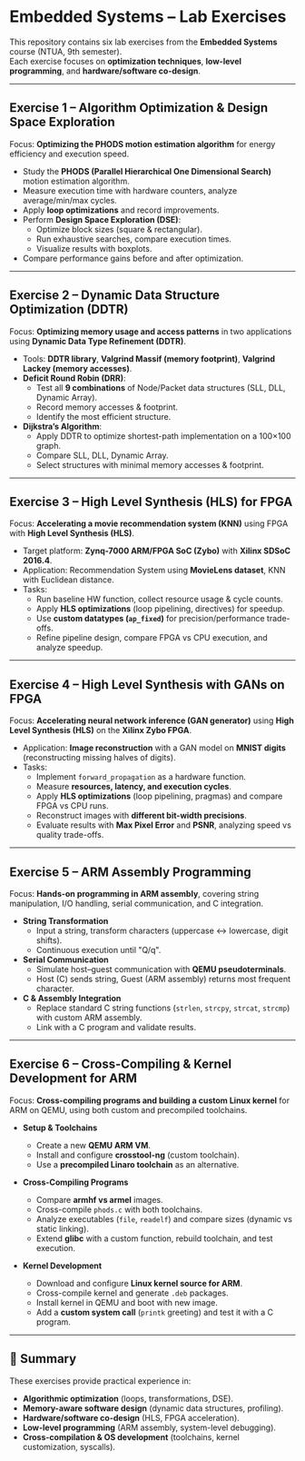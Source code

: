 # Embedded Systems – Lab Exercises  

This repository contains six lab exercises from the **Embedded Systems** course (NTUA, 9th semester).  
Each exercise focuses on **optimization techniques**, **low-level programming**, and **hardware/software co-design**.  

---

## Exercise 1 – Algorithm Optimization & Design Space Exploration  

Focus: **Optimizing the PHODS motion estimation algorithm** for energy efficiency and execution speed.  

- Study the **PHODS (Parallel Hierarchical One Dimensional Search)** motion estimation algorithm.  
- Measure execution time with hardware counters, analyze average/min/max cycles.  
- Apply **loop optimizations** and record improvements.  
- Perform **Design Space Exploration (DSE)**:  
  - Optimize block sizes (square & rectangular).  
  - Run exhaustive searches, compare execution times.  
  - Visualize results with boxplots.  
- Compare performance gains before and after optimization.  

---

## Exercise 2 – Dynamic Data Structure Optimization (DDTR)  

Focus: **Optimizing memory usage and access patterns** in two applications using **Dynamic Data Type Refinement (DDTR)**.  

- Tools: **DDTR library**, **Valgrind Massif (memory footprint)**, **Valgrind Lackey (memory accesses)**.  
- **Deficit Round Robin (DRR)**:  
  - Test all **9 combinations** of Node/Packet data structures (SLL, DLL, Dynamic Array).  
  - Record memory accesses & footprint.  
  - Identify the most efficient structure.  
- **Dijkstra’s Algorithm**:  
  - Apply DDTR to optimize shortest-path implementation on a 100×100 graph.  
  - Compare SLL, DLL, Dynamic Array.  
  - Select structures with minimal memory accesses & footprint.  

---

## Exercise 3 – High Level Synthesis (HLS) for FPGA  

Focus: **Accelerating a movie recommendation system (KNN)** using FPGA with **High Level Synthesis (HLS)**.  

- Target platform: **Zynq-7000 ARM/FPGA SoC (Zybo)** with **Xilinx SDSoC 2016.4**.  
- Application: Recommendation System using **MovieLens dataset**, KNN with Euclidean distance.  
- Tasks:  
  - Run baseline HW function, collect resource usage & cycle counts.  
  - Apply **HLS optimizations** (loop pipelining, directives) for speedup.  
  - Use **custom datatypes (`ap_fixed`)** for precision/performance trade-offs.  
  - Refine pipeline design, compare FPGA vs CPU execution, and analyze speedup.  

---

## Exercise 4 – High Level Synthesis with GANs on FPGA  

Focus: **Accelerating neural network inference (GAN generator)** using **High Level Synthesis (HLS)** on the **Xilinx Zybo FPGA**.  

- Application: **Image reconstruction** with a GAN model on **MNIST digits** (reconstructing missing halves of digits).  
- Tasks:  
  - Implement `forward_propagation` as a hardware function.  
  - Measure **resources, latency, and execution cycles**.  
  - Apply **HLS optimizations** (loop pipelining, pragmas) and compare FPGA vs CPU runs.  
  - Reconstruct images with **different bit-width precisions**.  
  - Evaluate results with **Max Pixel Error** and **PSNR**, analyzing speed vs quality trade-offs.  

---

## Exercise 5 – ARM Assembly Programming  

Focus: **Hands-on programming in ARM assembly**, covering string manipulation, I/O handling, serial communication, and C integration.  

- **String Transformation**  
  - Input a string, transform characters (uppercase ↔ lowercase, digit shifts).  
  - Continuous execution until "Q/q".  
- **Serial Communication**  
  - Simulate host–guest communication with **QEMU pseudoterminals**.  
  - Host (C) sends string, Guest (ARM assembly) returns most frequent character.  
- **C & Assembly Integration**  
  - Replace standard C string functions (`strlen`, `strcpy`, `strcat`, `strcmp`) with custom ARM assembly.  
  - Link with a C program and validate results.  

---

## Exercise 6 – Cross-Compiling & Kernel Development for ARM  

Focus: **Cross-compiling programs and building a custom Linux kernel** for ARM on QEMU, using both custom and precompiled toolchains.  

- **Setup & Toolchains**  
  - Create a new **QEMU ARM VM**.  
  - Install and configure **crosstool-ng** (custom toolchain).  
  - Use a **precompiled Linaro toolchain** as an alternative.  

- **Cross-Compiling Programs**  
  - Compare **armhf vs armel** images.  
  - Cross-compile `phods.c` with both toolchains.  
  - Analyze executables (`file`, `readelf`) and compare sizes (dynamic vs static linking).  
  - Extend **glibc** with a custom function, rebuild toolchain, and test execution.  

- **Kernel Development**  
  - Download and configure **Linux kernel source for ARM**.  
  - Cross-compile kernel and generate `.deb` packages.  
  - Install kernel in QEMU and boot with new image.  
  - Add a **custom system call** (`printk` greeting) and test it with a C program.  

---

## 📌 Summary  

These exercises provide practical experience in:  
- **Algorithmic optimization** (loops, transformations, DSE).  
- **Memory-aware software design** (dynamic data structures, profiling).  
- **Hardware/software co-design** (HLS, FPGA acceleration).  
- **Low-level programming** (ARM assembly, system-level debugging).  
- **Cross-compilation & OS development** (toolchains, kernel customization, syscalls).  
